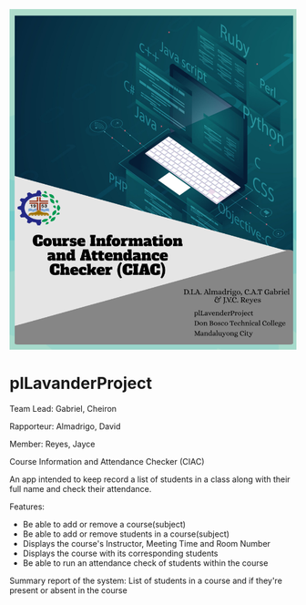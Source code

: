 ![Image of CIACPoster](https://github.com/CAGab/plLavanderProject/blob/main/CIACPoster.png)

# plLavanderProject
Team Lead: Gabriel, Cheiron

Rapporteur: Almadrigo, David

Member: Reyes, Jayce

Course Information and Attendance Checker (CIAC)

An app intended to keep record a list of students in a class along with their full name and check their attendance.

Features: 
- Be able to add or remove a course(subject)
- Be able to add or remove students in a course(subject)
- Displays the course's Instructor, Meeting Time and Room Number
- Displays the course with its corresponding students
- Be able to run an attendance check of students within the course

Summary report of the system:
List of students in a course and if they're present or absent in the course
